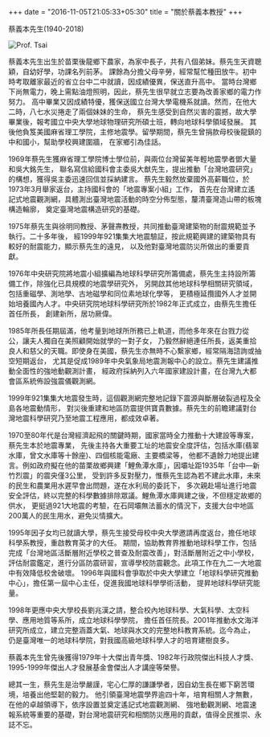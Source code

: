 +++
date = "2016-11-05T21:05:33+05:30"
title = "關於蔡義本教授"
+++

蔡義本先生(1940-2018)

![Prof. Tsai][1]

蔡義本先生出生於苗栗後龍鄉下農家，為家中長子，共有八個弟妹。蔡先生天資聰穎，自幼好學，功課名列前茅。
課餘為分擔父母辛勞，經常幫忙種田放牛。初中時考取離家最近的省立台中二中就讀，因成績優異，保送直升高中。
當時台灣鄉下尚無電力，晚上需點油燈照明，因此，蔡先生很早就立志要為改善家鄉的電力作努力。
高中畢業又因成績特優，獲保送國立台灣大學電機系就讀。然而，在他大二時，八七水災捲走了兩個妹妹的生命，
蔡先生感受到自然災害的震撼，故大學畢業後，報考國立中央大學地球物理研究所碩士班，轉向地球科學領域發展。
其後他負笈美國麻省理工學院，主修地震學。留學期間，蔡先生曾捐款母校後龍鎮的中和國小，幫助學校興建圍牆，
在家鄉引為佳話。

1969年蔡先生獲麻省理工學院博士學位前，與兩位台灣留美年輕地震學者鄧大量和吳大銘先生，
聯名寫信給國科會主委吳大猷先生，提出推動「台灣地震研究」的構想，獲得吳主委迅速回信並採納建言。
蔡先生毅然放棄國外高薪職位，於1973年3月舉家返台，主持國科會的「地震專案小組」工作，
首先在台灣建立遙記式地震觀測網，具體測出臺灣地震活動的時空分佈型態，釐清臺灣造山帶的板塊構造輪廓，
奠定臺灣地震構造研究的基礎。

1975年蔡先生與徐明同教授、茅聲燾教授，共同推動臺灣建築物的耐震規範並予執行。二十多年後，
經1999年921集集大地震驗証，按此規範興建的建築物具有較好的耐震能力，顯示蔡先生的遠見，
以及他對臺灣地震防災所做出的重要貢獻。

1976年中央研究院將地震小組擴編為地球科學研究所籌備處，蔡先生主持設所籌備工作，除強化已具規模的地震學研究外，
另開啟其他地球科學相關研究領域，包括重磁學、測地學、古地磁學和同位素地球化學等，
更積極延攬國外人才並開始培養國內人才。中央研究院地球科學研究所於1982年正式成立，由蔡先生擔任首任所長，
創建新所，居功厥偉。

1985年所長任期屆滿，他考量到地球所所務已上軌道，而他多年來在台戮力從公，讓夫人獨自在美照顧開始就學的一對子女，
乃毅然辭絕連任所長，返美重拾良人和慈父的天職。即使身在美國，蔡先生亦無時不心繫家鄉，經常隔海諮詢或抽空短期返台，
尤其是促成1989年中央氣象局地震測報中心的設立。蔡先生建議推動全面性的強地動觀測計畫，
經政府採納列入六年國家建設計畫，在台灣九大都會區系統佈設強震儀觀測網。

1999年921集集大地震發生時，這個觀測網完整地記錄下震源與斷層破裂過程及全島各地震動情形，
對災後重建和地區防震提供寶貴數據。蔡先生的前瞻建議對台灣地震科學研究乃至地震工程應用，都成效卓著。

1970至80年代是台灣經濟起飛的關鍵時期，國家當時全力推動十大建設等專案，蔡先生本於地震專業，
先後主持各大重要工址的地震安全度評估，包括水庫(翡翠水庫，曾文水庫等十餘座)、四個核能電廠、主要橋梁等，
他都不遺餘力地提出建言。例如政府擬在他的苗栗故鄉興建「鯉魚潭水庫」，因壩址距1935年「台中―新竹烈震」的震央僅3公里，
受到許多反對壓力，惟蔡先生認為若不建此水庫，未來的民生和農業用水遲早會出問題，遂在水利局的委託下，
多次親赴場址進行地震安全評估，終以完整的科學數據排除眾議。鯉魚潭水庫興建之後，不但穩定故鄉的供水，
更挺過921大地震的考驗，在石岡壩無法蓄水的情況下，支援大台中地區200萬人的民生用水，避免災情擴大。

1995年因子女均已就讀大學，蔡先生接受母校中央大學邀請再度返台，擔任地球科學系教授，重啟教育英才的大任。
期間，協助教育界推動地球科學工作，包括完成「台灣地區活斷層附近學校之普查及耐震改善」，對活斷層附近之中小學校，
評估耐震鑑定，進行分區防震研習，宣導學校防震觀念。此項工作在九二一大地震中有效降低校舍破壞。
1996年與國科會爭取於中央大學建立「地球科學研究推動中心」，擔任第一屆中心主任，促進我國地球科學學術活動，
提昇地球科學研究能量。

1998年更應中央大學校長劉兆漢之請，整合校內地球科學、大氣科學、太空科學、應用地質等系所，成立地球科學學院，
擔任首任院長。2001年推動水文海洋研究所成立，建立完整涵蓋大氣、地球與水文的完整地科教育系統。迄今為止，
仍是臺灣唯一的地球科學院，對我國高級地球科學人才的培育建樹良多。

蔡義本先生曾先後獲得1979年十大傑出青年獎、1982年行政院傑出科技人才獎、1995-1999年傑出人才發展基金會傑出人才講座等榮譽。

總其一生，蔡先生是治學嚴謹，宅心仁厚的謙謙學者，因自幼生長在鄉下窮苦環境，培養出他堅韌的毅力。
他引領臺灣地震學界逾四十年，培育相關人才無數，在他的卓越領導下，依序設置並奠定遙記式地震觀測網、
強地動觀測網、地震速報系統等重要的基礎，對台灣地震研究和相關防災應用的貢獻，值得全民推崇、永誌不忘。


[1]: /img/about.jpg
